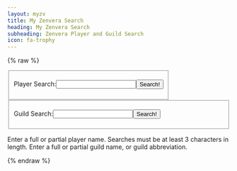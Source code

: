 ```yaml
---
layout: myzv
title: My Zenvera Search
heading: My Zenvera Search
subheading: Zenvera Player and Guild Search
icon: fa-trophy
---
```

{% raw %}
<fieldset style="float: left;">
<form action="#" onsubmit="return PlayerSearch();">
<p><label for="playerQ">Player Search:</label><input id="playerQ" type="text" name="playerQuery" size="20" style="width: auto; padding: 0;"/><input type="submit" onclick='PlayerSearch();' value="Search!"/></p>
</form>
</fieldset>
<fieldset>
<form action="#" onsubmit="return GuildSearch();">
<p><label for="guildQ">Guild Search:</label><input id="guildQ" type="text" name="guildQuery" size="20" style="width: auto; padding: 0;"/><input type="submit" onclick='GuildSearch();' value="Search!"/></p>
</form>
</fieldset>
<p>Enter a full or partial player name. Searches must be at least 3 characters in length. Enter a full or partial guild name, or guild abbreviation.</p>
<div id="results"></div>
<script>
    function PlayerSearch() { 
        $.get('https://myzv.herokuapp.com/player-search.php?term=' + $("#playerQ").val(), function( data ) { $( '#results' ).html( data ); }); return false;
    }
    function GuildSearch() { 
        $.get('https://myzv.herokuapp.com/guild-search.php?term=' + $("#guildQ").val(), function( data ) { $( '#results' ).html( data ); }); return false;
    }
</script>
{% endraw %}